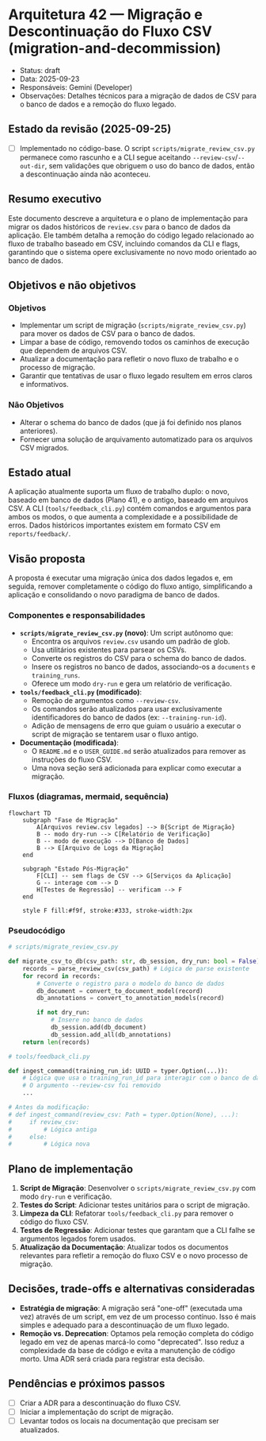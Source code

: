 # Arquitetura 42 — Migração e Descontinuação do Fluxo CSV (migration-and-decommission)

- Status: draft
- Data: 2025-09-23
- Responsáveis: Gemini (Developer)
- Observações: Detalhes técnicos para a migração de dados de CSV para o banco de dados e a remoção do fluxo legado.

## Estado da revisão (2025-09-25)

- [ ] Implementado no código-base. O script `scripts/migrate_review_csv.py` permanece como rascunho e a CLI segue aceitando `--review-csv`/`--out-dir`, sem validações que obriguem o uso do banco de dados, então a descontinuação ainda não aconteceu.

## Resumo executivo
Este documento descreve a arquitetura e o plano de implementação para migrar os dados históricos de `review.csv` para o banco de dados da aplicação. Ele também detalha a remoção do código legado relacionado ao fluxo de trabalho baseado em CSV, incluindo comandos da CLI e flags, garantindo que o sistema opere exclusivamente no novo modo orientado ao banco de dados.

## Objetivos e não objetivos
### Objetivos
- Implementar um script de migração (`scripts/migrate_review_csv.py`) para mover os dados de CSV para o banco de dados.
- Limpar a base de código, removendo todos os caminhos de execução que dependem de arquivos CSV.
- Atualizar a documentação para refletir o novo fluxo de trabalho e o processo de migração.
- Garantir que tentativas de usar o fluxo legado resultem em erros claros e informativos.

### Não Objetivos
- Alterar o schema do banco de dados (que já foi definido nos planos anteriores).
- Fornecer uma solução de arquivamento automatizado para os arquivos CSV migrados.

## Estado atual
A aplicação atualmente suporta um fluxo de trabalho duplo: o novo, baseado em banco de dados (Plano 41), e o antigo, baseado em arquivos CSV. A CLI (`tools/feedback_cli.py`) contém comandos e argumentos para ambos os modos, o que aumenta a complexidade e a possibilidade de erros. Dados históricos importantes existem em formato CSV em `reports/feedback/`.

## Visão proposta
A proposta é executar uma migração única dos dados legados e, em seguida, remover completamente o código do fluxo antigo, simplificando a aplicação e consolidando o novo paradigma de banco de dados.

### Componentes e responsabilidades
- **`scripts/migrate_review_csv.py` (novo)**: Um script autônomo que:
    - Encontra os arquivos `review.csv` usando um padrão de glob.
    - Usa utilitários existentes para parsear os CSVs.
    - Converte os registros do CSV para o schema do banco de dados.
    - Insere os registros no banco de dados, associando-os a `documents` e `training_runs`.
    - Oferece um modo `dry-run` e gera um relatório de verificação.
- **`tools/feedback_cli.py` (modificado)**:
    - Remoção de argumentos como `--review-csv`.
    - Os comandos serão atualizados para usar exclusivamente identificadores do banco de dados (ex: `--training-run-id`).
    - Adição de mensagens de erro que guiam o usuário a executar o script de migração se tentarem usar o fluxo antigo.
- **Documentação (modificada)**:
    - O `README.md` e o `USER_GUIDE.md` serão atualizados para remover as instruções do fluxo CSV.
    - Uma nova seção será adicionada para explicar como executar a migração.

### Fluxos (diagramas, mermaid, sequência)

```mermaid
flowchart TD
    subgraph "Fase de Migração"
        A[Arquivos review.csv legados] --> B{Script de Migração}
        B -- modo dry-run --> C[Relatório de Verificação]
        B -- modo de execução --> D[Banco de Dados]
        B --> E[Arquivo de Logs da Migração]
    end

    subgraph "Estado Pós-Migração"
        F[CLI] -- sem flags de CSV --> G[Serviços da Aplicação]
        G -- interage com --> D
        H[Testes de Regressão] -- verificam --> F
    end

    style F fill:#f9f, stroke:#333, stroke-width:2px
```

### Pseudocódigo
```python
# scripts/migrate_review_csv.py

def migrate_csv_to_db(csv_path: str, db_session, dry_run: bool = False):
    records = parse_review_csv(csv_path) # Lógica de parse existente
    for record in records:
        # Converte o registro para o modelo do banco de dados
        db_document = convert_to_document_model(record)
        db_annotations = convert_to_annotation_models(record)

        if not dry_run:
            # Insere no banco de dados
            db_session.add(db_document)
            db_session.add_all(db_annotations)
    return len(records)

# tools/feedback_cli.py

def ingest_command(training_run_id: UUID = typer.Option(...)):
    # Lógica que usa o training_run_id para interagir com o banco de dados
    # O argumento --review-csv foi removido
    ...

# Antes da modificação:
# def ingest_command(review_csv: Path = typer.Option(None), ...):
#     if review_csv:
#         # Lógica antiga
#     else:
#         # Lógica nova
```

## Plano de implementação
1.  **Script de Migração**: Desenvolver o `scripts/migrate_review_csv.py` com modo `dry-run` e verificação.
2.  **Testes do Script**: Adicionar testes unitários para o script de migração.
3.  **Limpeza da CLI**: Refatorar `tools/feedback_cli.py` para remover o código do fluxo CSV.
4.  **Testes de Regressão**: Adicionar testes que garantam que a CLI falhe se argumentos legados forem usados.
5.  **Atualização da Documentação**: Atualizar todos os documentos relevantes para refletir a remoção do fluxo CSV e o novo processo de migração.

## Decisões, trade-offs e alternativas consideradas
- **Estratégia de migração**: A migração será "one-off" (executada uma vez) através de um script, em vez de um processo contínuo. Isso é mais simples e adequado para a descontinuação de um fluxo legado.
- **Remoção vs. Deprecation**: Optamos pela remoção completa do código legado em vez de apenas marcá-lo como "deprecated". Isso reduz a complexidade da base de código e evita a manutenção de código morto. Uma ADR será criada para registrar esta decisão.

## Pendências e próximos passos
- [ ] Criar a ADR para a descontinuação do fluxo CSV.
- [ ] Iniciar a implementação do script de migração.
- [ ] Levantar todos os locais na documentação que precisam ser atualizados.
